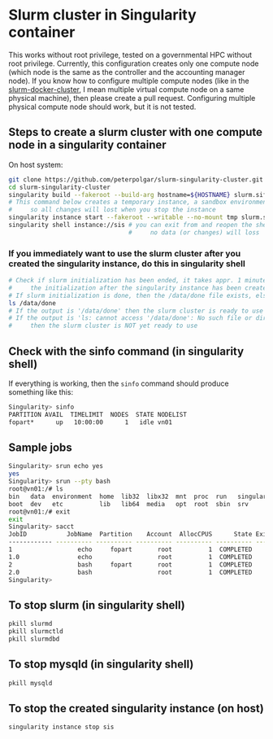 # Slurm cluster in Singularity container

This works without root privilege, tested on a governmental HPC without root privilege.
Currently, this configuration creates only one compute node (which node is the same as the controller and the accounting manager node). If you know how to configure multiple compute nodes (like in the [slurm-docker-cluster](https://github.com/giovtorres/slurm-docker-cluster), I mean multiple virtual compute node on a same physical machine), then please create a pull request. Configuring multiple physical compute node should work, but it is not tested.

## Steps to create a slurm cluster with one compute node in a singularity container

On host system:
```bash
git clone https://github.com/peterpolgar/slurm-singularity-cluster.git
cd slurm-singularity-cluster
singularity build --fakeroot --build-arg hostname=${HOSTNAME} slurm.sif slurm.def
# This command below creates a temporary instance, a sandbox environment,
#     so all changes will lost when you stop the instance
singularity instance start --fakeroot --writable --no-mount tmp slurm.sif sis
singularity shell instance://sis # you can exit from and reopen the shell,
                                 #     no data (or changes) will loss
```

### If you immediately want to use the slurm cluster after you created the singularity instance, do this in singularity shell

```bash
# Check if slurm initialization has been ended, it takes appr. 1 minute to complete
#     the initialization after the singularity instance has been created
# If slurm initialization is done, then the /data/done file exists, else it does not exist.
ls /data/done
# If the output is '/data/done' then the slurm cluster is ready to use
# If the output is 'ls: cannot access '/data/done': No such file or directory',
#     then the slurm cluster is NOT yet ready to use
```

## Check with the sinfo command (in singularity shell)

If everything is working, then the ```sinfo``` command should produce something like this:

```bash
Singularity> sinfo
PARTITION AVAIL  TIMELIMIT  NODES  STATE NODELIST
fopart*      up   10:00:00      1   idle vn01
```

## Sample jobs
```bash
Singularity> srun echo yes
yes
Singularity> srun --pty bash
root@vn01:/# ls
bin   data  environment  home  lib32  libx32  mnt  proc  run   singularity  sys  usr
boot  dev   etc          lib   lib64  media   opt  root  sbin  srv          tmp  var
root@vn01:/# exit
exit
Singularity> sacct
JobID           JobName  Partition    Account  AllocCPUS      State ExitCode
------------ ---------- ---------- ---------- ---------- ---------- --------
1                  echo     fopart       root          1  COMPLETED      0:0
1.0                echo                  root          1  COMPLETED      0:0
2                  bash     fopart       root          1  COMPLETED      0:0
2.0                bash                  root          1  COMPLETED      0:0
Singularity> 
```

## To stop slurm (in singularity shell)

```bash
pkill slurmd
pkill slurmctld
pkill slurmdbd
```

## To stop mysqld (in singularity shell)

```bash
pkill mysqld
```

## To stop the created singularity instance (on host)

```bash
singularity instance stop sis
```
